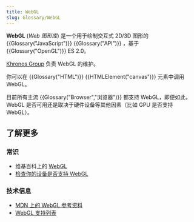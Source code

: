 ```yaml
---
title: WebGL
slug: Glossary/WebGL
---
```


**WebGL** (_Web 图形库_) 是一个用于绘制交互式 2D/3D 图形的 {{Glossary("JavaScript")}} {{Glossary("API")}} ，基于 {{Glossary("OpenGL")}} ES 2.0。

[Khronos Group](https://www.khronos.org/) 负责 WebGL 的维护。

你可以在 {{Glossary("HTML")}} {{HTMLElement("canvas")}} 元素中调用 WebGL。

目前所有主流 {{Glossary("Browser","浏览器")}} 都支持 WebGL，即便如此，WebGL 是否可用还是取决于硬件设备等其他因素（比如 GPU 是否支持 WebGL）。

## 了解更多

### 常识

- 维基百科上的 [WebGL](https://zh.wikipedia.org/wiki/WebGL)
- [检查你的设备是否支持 WebGL](https://get.webgl.org/)

### 技术信息

- [MDN 上的 WebGL 参考资料](/zh-CN/docs/Web/API/WebGL_API)
- [WebGL 支持列表](https://caniuse.com/#feat=webgl)
